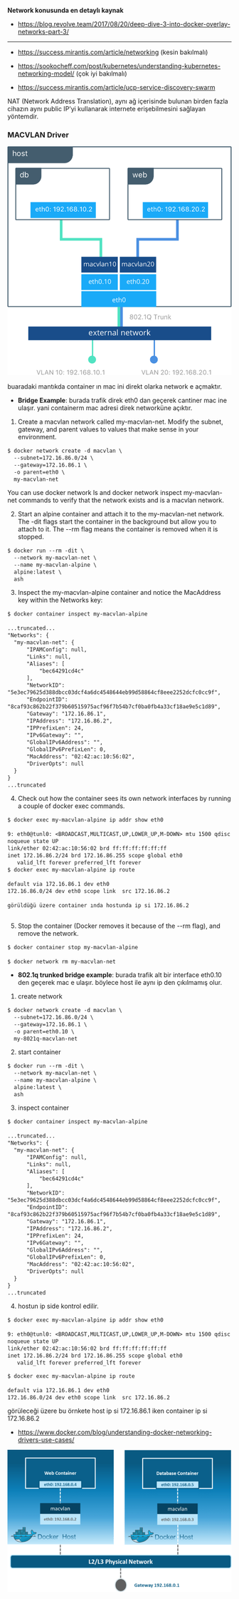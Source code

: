 **Network konusunda en detaylı kaynak**
- https://blog.revolve.team/2017/08/20/deep-dive-3-into-docker-overlay-networks-part-3/

 
 
 ------


- https://success.mirantis.com/article/networking (kesin bakılmalı)

- https://sookocheff.com/post/kubernetes/understanding-kubernetes-networking-model/ (çok iyi bakılmalı)

- https://success.mirantis.com/article/ucp-service-discovery-swarm


 NAT (Network Address Translation), aynı ağ içerisinde bulunan birden fazla cihazın aynı public IP’yi kullanarak internete erişebilmesini sağlayan yöntemdir.

### MACVLAN Driver

![overlay](files/macvlan.png)

buaradaki mantıkda container ın mac ini direkt olarka network e açmaktır. 

- __Bridge Example__: burada trafik direk eth0 dan  geçerek cantiner mac ine ulaşır. yani containerm mac adresi direk networküne açıktır.

1. Create a macvlan network called my-macvlan-net. Modify the subnet, gateway, and parent values to values that make sense in your environment.

```
$ docker network create -d macvlan \
  --subnet=172.16.86.0/24 \
  --gateway=172.16.86.1 \
  -o parent=eth0 \
  my-macvlan-net
  ```
You can use docker network ls and docker network inspect my-macvlan-net commands to verify that the network exists and is a macvlan network.

2. Start an alpine container and attach it to the my-macvlan-net network. The -dit flags start the container in the background but allow you to attach to it. The --rm flag means the container is removed when it is stopped.
```
$ docker run --rm -dit \
  --network my-macvlan-net \
  --name my-macvlan-alpine \
  alpine:latest \
  ash
```
3. Inspect the my-macvlan-alpine container and notice the MacAddress key within the Networks key:


```
$ docker container inspect my-macvlan-alpine

...truncated...
"Networks": {
  "my-macvlan-net": {
      "IPAMConfig": null,
      "Links": null,
      "Aliases": [
          "bec64291cd4c"
      ],
      "NetworkID": "5e3ec79625d388dbcc03dcf4a6dc4548644eb99d58864cf8eee2252dcfc0cc9f",
      "EndpointID": "8caf93c862b22f379b60515975acf96f7b54b7cf0ba0fb4a33cf18ae9e5c1d89",
      "Gateway": "172.16.86.1",
      "IPAddress": "172.16.86.2",
      "IPPrefixLen": 24,
      "IPv6Gateway": "",
      "GlobalIPv6Address": "",
      "GlobalIPv6PrefixLen": 0,
      "MacAddress": "02:42:ac:10:56:02",
      "DriverOpts": null
  }
}
...truncated

```
4. Check out how the container sees its own network interfaces by running a couple of docker exec commands.
```
$ docker exec my-macvlan-alpine ip addr show eth0

9: eth0@tunl0: <BROADCAST,MULTICAST,UP,LOWER_UP,M-DOWN> mtu 1500 qdisc noqueue state UP
link/ether 02:42:ac:10:56:02 brd ff:ff:ff:ff:ff:ff
inet 172.16.86.2/24 brd 172.16.86.255 scope global eth0
   valid_lft forever preferred_lft forever
$ docker exec my-macvlan-alpine ip route

default via 172.16.86.1 dev eth0
172.16.86.0/24 dev eth0 scope link  src 172.16.86.2

görüldüğü üzere container ında hostunda ip si 172.16.86.2


```
5. Stop the container (Docker removes it because of the --rm flag), and remove the network.
```
$ docker container stop my-macvlan-alpine

$ docker network rm my-macvlan-net
```

- __802.1q trunked bridge example__: burada trafik alt bir interface eth0.10 den geçerek mac e ulaşır. böylece host ile aynı ip den çıkılmamış olur.

1. create network

```
$ docker network create -d macvlan \
  --subnet=172.16.86.0/24 \
  --gateway=172.16.86.1 \
  -o parent=eth0.10 \
  my-8021q-macvlan-net
  ```

2. start container 

```
$ docker run --rm -dit \
  --network my-macvlan-net \
  --name my-macvlan-alpine \
  alpine:latest \
  ash

  ```
3. inspect container


```
$ docker container inspect my-macvlan-alpine

...truncated...
"Networks": {
  "my-macvlan-net": {
      "IPAMConfig": null,
      "Links": null,
      "Aliases": [
          "bec64291cd4c"
      ],
      "NetworkID": "5e3ec79625d388dbcc03dcf4a6dc4548644eb99d58864cf8eee2252dcfc0cc9f",
      "EndpointID": "8caf93c862b22f379b60515975acf96f7b54b7cf0ba0fb4a33cf18ae9e5c1d89",
      "Gateway": "172.16.86.1",
      "IPAddress": "172.16.86.2",
      "IPPrefixLen": 24,
      "IPv6Gateway": "",
      "GlobalIPv6Address": "",
      "GlobalIPv6PrefixLen": 0,
      "MacAddress": "02:42:ac:10:56:02",
      "DriverOpts": null
  }
}
...truncated

```

4. hostun ip side kontrol edilir.


```
$ docker exec my-macvlan-alpine ip addr show eth0

9: eth0@tunl0: <BROADCAST,MULTICAST,UP,LOWER_UP,M-DOWN> mtu 1500 qdisc noqueue state UP
link/ether 02:42:ac:10:56:02 brd ff:ff:ff:ff:ff:ff
inet 172.16.86.2/24 brd 172.16.86.255 scope global eth0
   valid_lft forever preferred_lft forever
```

```
$ docker exec my-macvlan-alpine ip route

default via 172.16.86.1 dev eth0
172.16.86.0/24 dev eth0 scope link  src 172.16.86.2

```
görüleceği üzere bu örnkete host ip si 172.16.86.1 iken container ip si 172.16.86.2





- https://www.docker.com/blog/understanding-docker-networking-drivers-use-cases/


![overlay](files/macvlan2.png)


